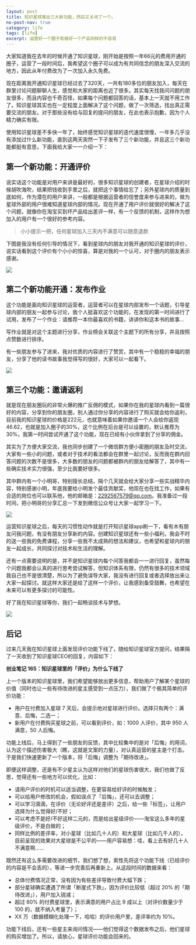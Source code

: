 ```yaml
---
layout: post
title: 知识星球推出三大新功能，然后又关闭了一个。
no-post-nav: true
category: life
tags: [life]
excerpt: 运营好一个圈子和做好一个产品同样的不容易
---
```


大家知道我在去年的时候开通了知识星球，刚开始是按照一年66元的费用开通的圈子，运营了一段时间后，我希望这个圈子可以成为有共同信念的朋友深入交流的地方，因此从年付费改为了一次加入永久免费。

现在距离我开通知识星球已经过去了320天，一共有180多位的朋友加入，每天在群里讨论问题聊聊人生，感觉和大家的距离也近了很多。其实每天找我问问题的朋友很多，而且内容也千奇百怪，如果每个问题都回答的话，基本上一天就不用工作了。知识星球其实也在一定程度上面解决了这个问题，做了一次筛选，找出真正需要交流的朋友。对于那些没有给与回复的提问的朋友，在此也表示抱歉，因为个人精力确实有限。

使用知识星球差不多快一年了，始终感觉知识星球的迭代速度很慢，一年多几乎没有添加过什么新功能，直到这两天突然一下子发布了三个新功能，并且这三个新功能都挺有意思，下面我给大家一一介绍一下：

## 第一个新功能：开通评价

说实话这个功能是对用户来讲是最好的，很多知识星球的创建者，在星球介绍的时候胡吹海吹，结果把钱收到手里之后，就把这个事情给忘了；另外星球内的质量到底如何，作为潜在的用户来讲，一般都是根据运营者的信誉度来参与进来的，做为星球外部的用户很难知道星球内部的情况。现在开通了用户评价就很好的解决了这个问题，就像你在淘宝买到坏产品给出差评一样，有一个反馈的机制，这样作为想加入的用户有一个很好的参考内容。

> 小小提示一把，任何星球加入三天内不满意可以随意退款


下图是我没有任何引导的情况下，看到星球内的朋友对我开通的知识星球的评价，说实话看到这个评价有个小小的惊喜，算是对我的一个认可，对于圈内的朋友表示感谢。

![](http://www.mooooc.com/assets/images/2018/life/zsxqpj.jpeg)

## 第二个新功能开通：发布作业

这个功能是面向知识星球的运营者，运营者可以在星球内部发布一个话题，引导星球内部的朋友一起参与讨论，我个人挺喜欢这个功能的，在发现的第一时间进行了试用，发布了一个作业：请推荐一本你最喜欢的书籍，讲讲你和这本书的故事...


写作业就是对这个主题进行分享，作业榜会关联这个主题下的所有分享，并且按照点赞数进行排序。

有一些朋友参与了进来，我对优质的内容进行了赞赏，其中有一个稳稳的幸福的朋友，分享了他的读书故事我觉得写的很好，大家可以一起看下。

![](http://www.mooooc.com/assets/images/2018/life/xqzy.png)

## 第三个功能：邀请返利

就是现在朋友圈玩的非常火爆的推广反佣的模式，如果你在我的星球内看到一篇很好的内容，分享到你的朋友圈，别人通过你分享的内容进行了购买就会给你返利，目前我的知识星球的价格是222元，也就意味着如果你邀请一个人会给你返现46.62，也就是加入圈子的30%，这个比例在后台是可以设置的，默认推荐为30%，我第一时间尝试开通了这个功能，现在已经有小伙伴拿到了分享的佣金。

其实为了方便大家交流，我也同步创建了一个微信群方便小密圈的朋友及时交流，大家有一些小的问题，或者对于技术的看法都会在群里一起讨论，反而我在群内回答问题的次数不是很多，大多数的朋友的问题都被群内的朋友给解答了，其中有一些确实技术实力很强，至少比我要好很多。

其中群内有一个小明哥，特别擅长总结，隔个几天就会给大家分享一些实战精华内容，特别感谢小明，年底我要给小明发个最佳贡献奖，他现在也在找工作，如果有合适的岗位也可以联系他，他的邮箱是：2292567579@qq.com。我准备过一段时间，把小明哥的分享汇总一下发到微信公众号让大家一起学习一下。

![](http://www.mooooc.com/assets/images/2018/life/liaotian.png)

运营知识星球之后，每天的习惯性动作就是打开知识星球app刷一下，看有木有朋友问我问题，有没有朋友分享新的内容。创建知识星球还有一些小福利，我会不时的送一些我的免费课程，分享一些我不太成熟的想法和建议，也希望和星球内的朋友一起成长，共同探讨对技术和生活的理解。

还有一点需要说明的是，并不是知识星球内每个问答我都会一一进行回复，虽然每个问题我都会认真的进行思考尝试解答，但知识体系有限，仍然有很多的技术领域我自己也不是很清楚，所以为了避免误导大家，我没有进行回复或者选择放出来让大家一起探讨。就这样大家还是给了这样一个评价，让我感到备受鼓舞，也希望在未来可以有更多探讨的可能性。

好了我在知识星球等你，我们一起畅谈技术与梦想。

![](http://www.mooooc.com/assets/images/2018/life/xingqiu.jpeg)


## 后记

过来几天我在知识星球上面发现评价功能下线了，随给知识星球官方提问，结果隔了一天收到了知识星球CEO的回复，内容如下：

**创业笔记 165：知识星球里的「评价」为什么下线了**

上一个版本的知识星球里，我们希望能够放出更多信息，帮助用户了解某个星球的价值（同时也让一些有待改进的星主感受到一点压力），我们做了个极其简单的评价功能：

- 用户在付费加入星球 7 天后，会提示他对星球进行评价。选择只有两个：满意、后悔，二选一；
- 新用户在付费购买星球之前，可以看到评价，如：1000 人评价，其中 950 人满意，50 人后悔。

功能上线后，马上得到了一些朋友的反馈，其中比较集中的是对「后悔」的用词，认为这个描述伤害极大（瞧，这就是文案的力量），对认真运营的星主是个打击。于是我们快速更新了一个版本，将「后悔」调整为「期待改进」。

即便这样调整，还是有不少星主认为这样对他们的星球伤害很大，我们也做了反思，觉得还有一些地方可以优化，比如：

- 请用户评价的时机可以适当调整，在更容易给好评的时候触发；
- 可以给用户修改的机会，假如误点了「后悔」，还可以去调整；
- 可以学习滴滴，在评价（无论好评还是差评）之后，给一些「标签」，让用户选择为什么觉得好/不好；
- 可以考虑不是好/不好这样二元的，而是给出星级评价——淘宝这么多年的星级评价，不是白做的；
- 同样比例的差评率，对小星球（比如几十人的）和大星球（比如几千人的），目前呈现的效果对大星球是不公平的——用户容易想：哇，看上去有好几十人不满意啊……

既然还有这么多需要改进的细节，我们想了想，索性先将这个功能下线（已经评价的内容是不会丢的），等进一步完善后再重新上。从这段时间的数据来看：

- 总体付费情况正常，没有因为有些差评导致付费大幅下跌；
- 部分星球确实遭遇了所谓「断崖式下跌」，因为评价比较低（超过 20% 的「期待改进」），用户加入锐减；
- 超过 60% 的付费星球里，表示满意的用户占比 9 成以上（对评价数量少于 100 的，就不纳入考量了）；
- XX 万（数据模糊化处理一下，哈哈）的评价用户里，差评率约为 10%。

功能下线后，还有一些星主来询问情况——他们觉得这个数据发布之后，他们星球的购买增加了。所以，请放心，星球评价功能会回来的。



